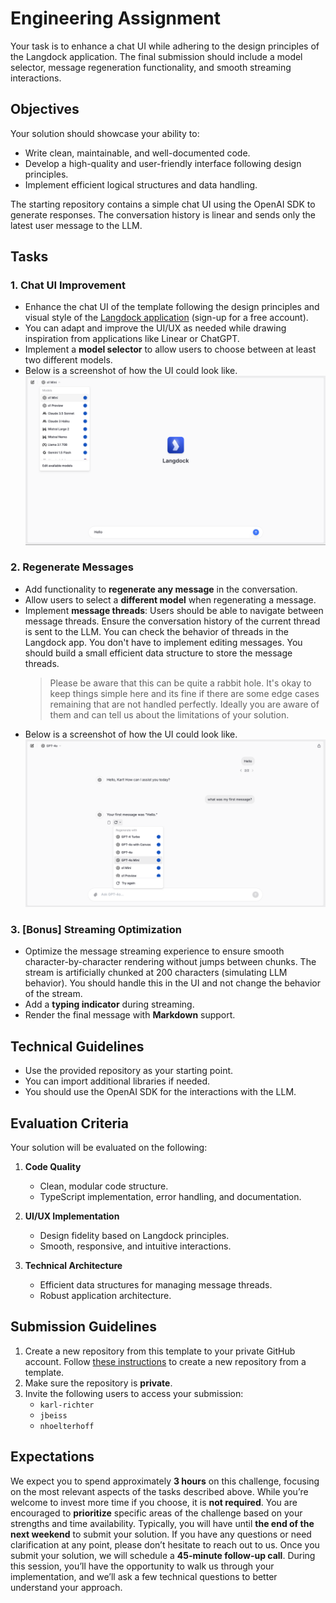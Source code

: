 # Engineering Assignment

Your task is to enhance a chat UI while adhering to the design principles of the Langdock application. The final submission should include a model selector, message regeneration functionality, and smooth streaming interactions.

## Objectives

Your solution should showcase your ability to:
- Write clean, maintainable, and well-documented code.
- Develop a high-quality and user-friendly interface following design principles.
- Implement efficient logical structures and data handling.

The starting repository contains a simple chat UI using the OpenAI SDK to generate responses. The conversation history is linear and sends only the latest user message to the LLM.

## Tasks

### 1. Chat UI Improvement  
- Enhance the chat UI of the template following the design principles and visual style of the [Langdock application](https://app.langdock.com/) (sign-up for a free account).  
- You can adapt and improve the UI/UX as needed while drawing inspiration from applications like Linear or ChatGPT.  
- Implement a **model selector** to allow users to choose between at least two different models.
- Below is a screenshot of how the UI could look like.
    ![Chat UI](https://raw.githubusercontent.com/Langdock/assignment/refs/heads/main/img/chat-1.png)

### 2. Regenerate Messages  
- Add functionality to **regenerate any message** in the conversation.
- Allow users to select a **different model** when regenerating a message.  
- Implement **message threads**: Users should be able to navigate between message threads. Ensure the conversation history of the current thread is sent to the LLM. You can check the behavior of threads in the Langdock app. You don't have to implement editing messages. You should build a small efficient data structure to store the message threads.
  > Please be aware that this can be quite a rabbit hole. It's okay to keep things simple here and its fine if there are some edge cases remaining that are not handled perfectly. Ideally you are aware of them and can tell us about the limitations of your solution.
- Below is a screenshot of how the UI could look like.
    ![Chat UI](https://raw.githubusercontent.com/Langdock/assignment/refs/heads/main/img/chat-2.png)

### 3. [Bonus] Streaming Optimization  
- Optimize the message streaming experience to ensure smooth character-by-character rendering without jumps between chunks. The stream is artificially chunked at 200 characters (simulating LLM behavior). You should handle this in the UI and not change the behavior of the stream.
- Add a **typing indicator** during streaming.  
- Render the final message with **Markdown** support.

## Technical Guidelines

- Use the provided repository as your starting point.  
- You can import additional libraries if needed.
- You should use the OpenAI SDK for the interactions with the LLM.

## Evaluation Criteria

Your solution will be evaluated on the following:

1. **Code Quality**  
   - Clean, modular code structure.  
   - TypeScript implementation, error handling, and documentation.  

2. **UI/UX Implementation**  
   - Design fidelity based on Langdock principles.  
   - Smooth, responsive, and intuitive interactions.  

3. **Technical Architecture**  
   - Efficient data structures for managing message threads.
   - Robust application architecture.


## Submission Guidelines

1. Create a new repository from this template to your private GitHub account. Follow [these instructions](https://docs.github.com/en/repositories/creating-and-managing-repositories/creating-a-repository-from-a-template) to create a new repository from a template.  
2. Make sure the repository is **private**.  
3. Invite the following users to access your submission:  
   - `karl-richter`  
   - `jbeiss`  
   - `nhoelterhoff`  

## Expectations
We expect you to spend approximately **3 hours** on this challenge, focusing on the most relevant aspects of the tasks described above. While you’re welcome to invest more time if you choose, it is **not required**. You are encouraged to **prioritize** specific areas of the challenge based on your strengths and time availability. Typically, you will have until **the end of the next weekend** to submit your solution. If you have any questions or need clarification at any point, please don’t hesitate to reach out to us. Once you submit your solution, we will schedule a **45-minute follow-up call**. During this session, you’ll have the opportunity to walk us through your implementation, and we’ll ask a few technical questions to better understand your approach.
